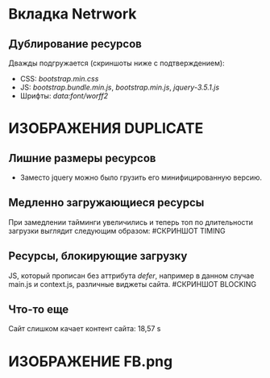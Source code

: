 # Вкладка Netrwork

## Дублирование ресурсов
Дважды подгружается (скриншоты ниже с подтверждением): 
- CSS: *bootstrap.min.css*
- JS: *bootstrap.bundle.min.js*, *bootstrap.min.js*, *jquery-3.5.1.js*
- Шрифты: *data:font/worff2*
 
# ИЗОБРАЖЕНИЯ DUPLICATE

## Лишние размеры ресурсов
- Заместо jquery можно было грузить его минифицированную версию.

## Медленно загружающиеся ресурсы
При замедлении тайминги увеличились и теперь топ по длительности загрузки выглядит следующим образом:
#СКРИНШОТ TIMING

## Ресурсы, блокирующие загрузку
JS, который прописан без аттрибута *defer*, например в данном случае main.js и context.js, различные виджеты сайта.
#СКРИНШОТ BLOCKING

## Что-то еще
Сайт слишком качает контент сайта: 18,57 s
# ИЗОБРАЖЕНИЕ FB.png
